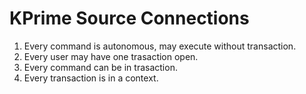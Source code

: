 # KPrime Source Connections

1. Every command is autonomous, may execute without transaction.
2. Every user may have one trasaction open.
3. Every command can be in trasaction.
4. Every transaction is in a context.